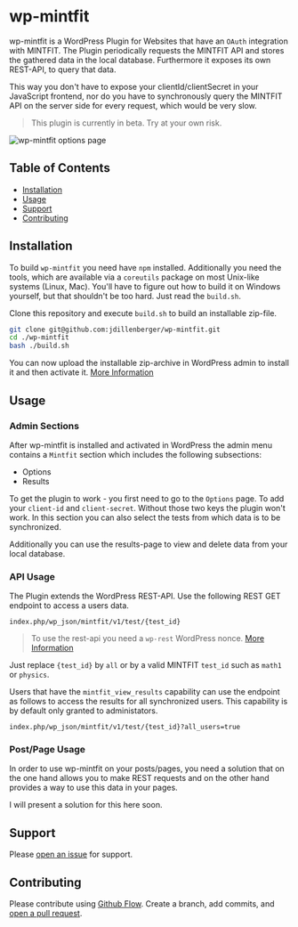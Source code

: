 # wp-mintfit

wp-mintfit is a WordPress Plugin for Websites that have an `OAuth` integration with MINTFIT.
The Plugin periodically requests the MINTFIT API and stores the gathered data in the local database.
Furthermore it exposes its own REST-API, to query that data.

This way you don't have to expose your clientId/clientSecret in your JavaScript frontend, nor do you have to synchronously query the MINTFIT API on the server side for every request, which would be very slow.

> This plugin is currently in beta. Try at your own risk.

![wp-mintfit options page](https://cloud.jandillenberger.com/index.php/s/fJxSMsSf7gazt3F/download)

## Table of Contents

- [Installation](#installation)
- [Usage](#usage)
- [Support](#support)
- [Contributing](#contributing)

## Installation

To build `wp-mintfit` you need have `npm` installed.
Additionally you need the tools, which are available via a `coreutils` package on most Unix-like systems (Linux, Mac).
You'll have to figure out how to build it on Windows yourself, but that shouldn't be too hard. Just read the `build.sh`.

Clone this repository and execute `build.sh` to build an installable zip-file.

```sh
git clone git@github.com:jdillenberger/wp-mintfit.git
cd ./wp-mintfit
bash ./build.sh
```

You can now upload the installable zip-archive in WordPress admin to install it and then activate it. [More Information ](https://wordpress.org/support/article/managing-plugins/#manual-upload-via-wordpress-admin)

## Usage

### Admin Sections

After wp-mintfit is installed and activated in WordPress the admin menu contains a `Mintfit` section
which includes the following subsections: 

- Options
- Results

To get the plugin to work - you first need to go to the `Options` page. To add your `client-id` and `client-secret`.
Without those two keys the plugin won't work. 
In this section you can also select the tests from which data is to be synchronized.

Additionally you can use the results-page to view and delete data from your local database. 

### API Usage

The Plugin extends the WordPress REST-API. Use the following REST GET endpoint to access a users data.

```index.php/wp_json/mintfit/v1/test/{test_id}```

> To use the rest-api you need a `wp-rest` WordPress nonce. [More Information](https://codex.wordpress.org/WordPress_Nonces)

Just replace `{test_id}` by `all` or by a valid MINTFIT `test_id` such as `math1` or `physics`. 

Users that have the `mintfit_view_results` capability can use the endpoint as follows to access the results for all synchronized users. 
This capability is by default only granted to administators.

```index.php/wp_json/mintfit/v1/test/{test_id}?all_users=true```

### Post/Page Usage

In order to use wp-mintfit on your posts/pages, you need a solution that on the one hand allows you to make REST requests and on the other hand provides a way to use this data in your pages. 

I will present a solution for this here soon.

## Support

Please [open an issue](https://github.com/jdillenberger/wp-mintfit/issues/new) for support.

## Contributing

Please contribute using [Github Flow](https://guides.github.com/introduction/flow/). Create a branch, add commits, and [open a pull request](https://github.com/jdillenberger/wp-mintfit/compare).
